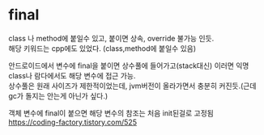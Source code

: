 # final

class 나 method에 붙일수 있고, 붙이면 상속, override 불가능 인듯.  
해당 키워드는 cpp에도 있었다. (class,method에 붙일수 있음)
  
안드로이드에서 변수에 final을 붙이면 상수풀에 들어가고(stack대신) 이러면 익명class나 람다에서도 해당 변수에 접근 가능.  
상수풀은 원래 사이즈가 제한적이었는데, jvm버전이 올라가면서 충분히 커진듯.(근데 gc가 돌지는 안는게 아닌가 싶다.)

  
객체 변수에 final이 붙으면 해당 변수의 참조는 처음 init된걸로 고정됨 <https://coding-factory.tistory.com/525>
